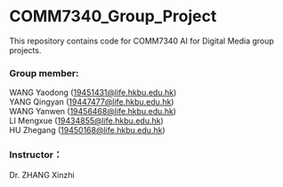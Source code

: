 # COMM7340_Group_Project
This repository contains code for COMM7340 AI for Digital Media  group projects.

### Group member:<br/>           
WANG Yaodong (19451431@life.hkbu.edu.hk)<br/>
YANG Qingyan (19447477@life.hkbu.edu.hk)<br/>
WANG Yanwen (19456468@life.hkbu.edu.hk)<br/>
LI Mengxue (19434855@life.hkbu.edu.hk)<br/>
HU Zhegang (19450168@life.hkbu.edu.hk)<br/>

### Instructor：
Dr. ZHANG Xinzhi

